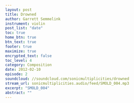 ```yaml
---
layout: post
title: Drowned
author: Garrett Semmelink
instrument: violin
post_list: "date"
toc: true
home_btn: true
btn_text: true
footer: true
maximize: true
encrypted_text: false
toc_level: 4
category: Composition
date: 2012-02-10
episode: 2
soundcloud: //soundcloud.com/sonicmultiplicities/drowned
stream_url: sonicmultiplicities.audio/feed/SMOLD_004.mp3
excerpt: "SMOLD_004"
abstract: ""
---
```


